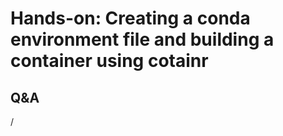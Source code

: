 # Hands-on: Creating a conda environment file and building a container using cotainr

<!--
[Exercises on the course GitHub](https://github.com/Lumi-supercomputer/Getting_Started_with_AI_workshop/tree/ai-20250527/06_Bulding_containers_from_conda_pip_environments).
-->
<!--
[Exercises on the course GitHub](https://github.com/Lumi-supercomputer/Getting_Started_with_AI_workshop/tree/main/06_Bulding_containers_from_conda_pip_environments).
-->

<!--
A video recording of the discussion of the solution will follow.
-->

<!--
<video src="https://462000265.lumidata.eu/ai-20250527/recordings/E06_BuildingContainers.mp4" controls="controls"></video>
-->


## Q&A

/
